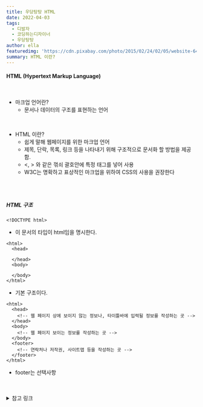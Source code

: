 ```yaml
---
title: 우당탕탕 HTML
date: 2022-04-03
tags:
  - 디발자
  - 코딩하는디자이너
  - 우당탕탕
author: ella
featuredimg: 'https://cdn.pixabay.com/photo/2015/02/24/02/05/website-647013_1280.jpg'
summary: HTML 이란?
---
```


#### **HTML (Hypertext Markup Language)**

<br>

- 마크업 언어란?
  - 문서나 데이터의 구조를 표현하는 언어

<br>

- HTML 이란?
  - 쉽게 말해 웹페이지를 위한 마크업 언어
  - 제목, 단락, 목록, 링크 등을 나타내기 위해 구조적으로 문서화 할 방법을 제공함.
  - <, > 와 같은 꺾쇠 괄호안에 특정 태그를 넣어 사용
  - W3C는 명확하고 표상적인 마크업을 위하여 CSS의 사용을 권장한다

<br>
<br>

##### HTML 구조

```
<!DOCTYPE html>
```

- 이 문서의 타입이 html임을 명시한다.

```
<html>
  <head>

  </head>
  <body>

  </body>
</html>
```

- 기본 구조이다.

```
<html>
  <head>
    <!-- 웹 페이지 상에 보이지 않는 정보나, 타이틀바에 입력될 정보를 작성하는 곳 -->
  </head>
  <body>
    <!-- 웹 페이지 보이는 정보를 작성하는 곳 -->
  </body>
  <footer>
    <!-- 연락처나 저작권, 사이트맵 등을 작성하는 곳 -->
  </footer>
</html>
```

- footer는 선택사항

<br>
<br>

<details>
  <summary>참고 링크</summary>
  <div markdown="1">
    1. 위키피아 HTML : <a href='https://ko.wikipedia.org/wiki/HTML'> (링크)</a>
  </div>
</details>
